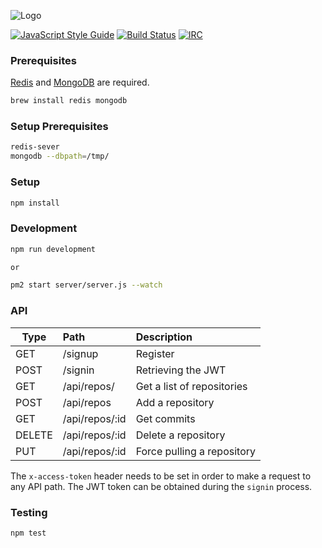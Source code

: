 ![Logo](https://github.com/posidron/posidron.github.io/raw/master/static/images/argus.png)

[![JavaScript Style Guide](https://img.shields.io/badge/code_style-standard-brightgreen.svg)](https://standardjs.com)
[![Build Status](https://api.travis-ci.org/MozillaSecurity/argus.svg?branch=master)](https://travis-ci.org/MozillaSecurity/argus) [![IRC](https://img.shields.io/badge/IRC-%23fuzzing-1e72ff.svg?style=flat)](https://www.irccloud.com/invite?channel=%23fuzzing&amp;hostname=irc.mozilla.org&amp;port=6697&amp;ssl=1)


### Prerequisites

[Redis](https://redis.io/download) and
[MongoDB](https://docs.mongodb.com/manual/tutorial/install-mongodb-on-ubuntu/#install-mongodb-community-edition) are required.

```bash
brew install redis mongodb
```

### Setup Prerequisites

```bash
redis-sever
mongodb --dbpath=/tmp/
```

### Setup
```bash
npm install
```

### Development

```bash
npm run development

or

pm2 start server/server.js --watch
```

### API

| Type   | Path           | Description                |
| -------|:---------------| :--------------------------|
| GET    | /signup        | Register                   |
| POST   | /signin        | Retrieving the JWT         |
| GET    | /api/repos/    | Get a list of repositories |
| POST   | /api/repos     | Add a repository           |
| GET    | /api/repos/:id | Get commits                |
| DELETE | /api/repos/:id | Delete a repository        |
| PUT    | /api/repos/:id | Force pulling a repository |


The ```x-access-token``` header needs to be set in order to make a request to any API path. The JWT token can be obtained during the ```signin``` process.

### Testing

```bash
npm test
```
